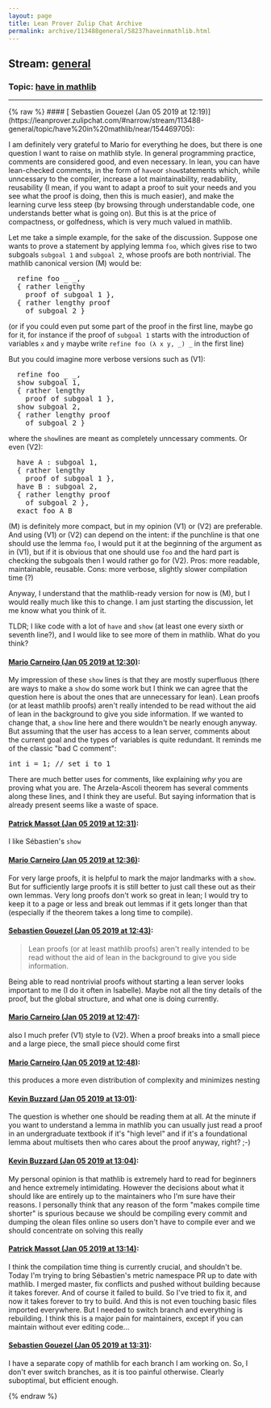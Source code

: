 ```yaml
---
layout: page
title: Lean Prover Zulip Chat Archive 
permalink: archive/113488general/58237haveinmathlib.html
---
```


## Stream: [general](https://leanprover-community.github.io/archive/113488general/index.html)
### Topic: [have in mathlib](https://leanprover-community.github.io/archive/113488general/58237haveinmathlib.html)

---

<base href="https://leanprover.zulipchat.com">
{% raw %}
#### [ Sebastien Gouezel (Jan 05 2019 at 12:19)](https://leanprover.zulipchat.com/#narrow/stream/113488-general/topic/have%20in%20mathlib/near/154469705):
<p>I am definitely very grateful to Mario for everything he does, but there is one question I want to raise on mathlib style. In general programming practice, comments are considered good, and even necessary. In lean, you can have lean-checked comments, in the form of <code>have</code>or <code>show</code>statements which, while unncessary to the compiler, increase a lot maintainability, readability, reusability (I mean, if you want to adapt a proof to suit your needs and you see what the proof is doing, then this is much easier), and make the learning curve less steep (by browsing through understandable code, one understands better what is going on). But this is at the price of compactness, or golfedness, which is very much valued in mathlib. </p>
<p>Let me take a simple example, for the sake of the discussion. Suppose one wants to prove a statement by applying lemma <code>foo</code>, which gives rise to two subgoals <code>subgoal 1</code> and <code>subgoal 2</code>, whose proofs are both nontrivial. The mathlib canonical version (M) would be:</p>
<div class="codehilite"><pre><span></span>  <span class="n">refine</span> <span class="n">foo</span> <span class="bp">_</span> <span class="bp">_</span><span class="o">,</span>
  <span class="o">{</span> <span class="n">rather</span> <span class="n">lengthy</span>
    <span class="k">proof</span> <span class="n">of</span> <span class="n">subgoal</span> <span class="mi">1</span> <span class="o">},</span>
  <span class="o">{</span> <span class="n">rather</span> <span class="n">lengthy</span> <span class="k">proof</span>
    <span class="n">of</span> <span class="n">subgoal</span> <span class="mi">2</span> <span class="o">}</span>
</pre></div>


<p>(or if you could even put some part of the proof in the first line, maybe go for it, for instance if the proof of <code>subgoal 1</code> starts with the introduction of variables <code>x</code> and <code>y</code> maybe write <code>refine foo (λ x y, _) _</code> in the first line)</p>
<p>But you could imagine more verbose versions such as (V1):</p>
<div class="codehilite"><pre><span></span>  <span class="n">refine</span> <span class="n">foo</span> <span class="bp">_</span> <span class="bp">_</span><span class="o">,</span>
  <span class="k">show</span> <span class="n">subgoal</span> <span class="mi">1</span><span class="o">,</span>
  <span class="o">{</span> <span class="n">rather</span> <span class="n">lengthy</span>
    <span class="k">proof</span> <span class="n">of</span> <span class="n">subgoal</span> <span class="mi">1</span> <span class="o">},</span>
  <span class="k">show</span> <span class="n">subgoal</span> <span class="mi">2</span><span class="o">,</span>
  <span class="o">{</span> <span class="n">rather</span> <span class="n">lengthy</span> <span class="k">proof</span>
    <span class="n">of</span> <span class="n">subgoal</span> <span class="mi">2</span> <span class="o">}</span>
</pre></div>


<p>where the <code>show</code>lines are meant as completely unncessary comments. Or even (V2):</p>
<div class="codehilite"><pre><span></span>  <span class="k">have</span> <span class="n">A</span> <span class="o">:</span> <span class="n">subgoal</span> <span class="mi">1</span><span class="o">,</span>
  <span class="o">{</span> <span class="n">rather</span> <span class="n">lengthy</span>
    <span class="k">proof</span> <span class="n">of</span> <span class="n">subgoal</span> <span class="mi">1</span> <span class="o">},</span>
  <span class="k">have</span> <span class="n">B</span> <span class="o">:</span> <span class="n">subgoal</span> <span class="mi">2</span><span class="o">,</span>
  <span class="o">{</span> <span class="n">rather</span> <span class="n">lengthy</span> <span class="k">proof</span>
    <span class="n">of</span> <span class="n">subgoal</span> <span class="mi">2</span> <span class="o">},</span>
  <span class="n">exact</span> <span class="n">foo</span> <span class="n">A</span> <span class="n">B</span>
</pre></div>


<p>(M) is definitely more compact, but in my opinion (V1) or (V2) are preferable. And using (V1) or (V2) can depend on the intent: if the punchline is that one should use the lemma <code>foo</code>, I would put it at the beginning of the argument as in (V1), but if it is obvious that one should use <code>foo</code> and the hard part is checking the subgoals then I would rather go for (V2). Pros: more readable, maintainable, reusable. Cons: more verbose, slightly slower compilation time (?)</p>
<p>Anyway, I understand that the mathlib-ready version for now is (M), but I would really much like this to change. I am just starting the discussion, let me know what you think of it.</p>
<p>TLDR; I like code with a lot of <code>have</code> and <code>show</code> (at least one every sixth or seventh line?), and I would like to see more of them in mathlib. What do you think?</p>

#### [ Mario Carneiro (Jan 05 2019 at 12:30)](https://leanprover.zulipchat.com/#narrow/stream/113488-general/topic/have%20in%20mathlib/near/154470063):
<p>My impression of these <code>show</code> lines is that they are mostly superfluous (there are ways to make a <code>show</code> do some work but I think we can agree that the question here is about the ones that are unnecessary for lean). Lean proofs (or at least mathlib proofs) aren't really intended to be read without the aid of lean in the background to give you side information. If we wanted to change that, a <code>show</code> line here and there wouldn't be nearly enough anyway. But assuming that the user has access to a lean server, comments about the current goal and the types of variables is quite redundant. It reminds me of the classic "bad C comment":</p>
<div class="codehilite"><pre><span></span>int i = 1; // set i to 1
</pre></div>


<p>There are much better uses for comments, like explaining <em>why</em> you are proving what you are. The Arzela-Ascoli theorem has several comments along these lines, and I think they are useful. But saying information that is already present seems like a waste of space.</p>

#### [ Patrick Massot (Jan 05 2019 at 12:31)](https://leanprover.zulipchat.com/#narrow/stream/113488-general/topic/have%20in%20mathlib/near/154470079):
<p>I like Sébastien's <code>show</code></p>

#### [ Mario Carneiro (Jan 05 2019 at 12:36)](https://leanprover.zulipchat.com/#narrow/stream/113488-general/topic/have%20in%20mathlib/near/154470250):
<p>For very large proofs, it is helpful to mark the major landmarks with a <code>show</code>. But for sufficiently large proofs it is still better to just call these out as their own lemmas. Very long proofs don't work so great in lean; I would try to keep it to a page or less and break out lemmas if it gets longer than that (especially if the theorem takes a long time to compile).</p>

#### [ Sebastien Gouezel (Jan 05 2019 at 12:43)](https://leanprover.zulipchat.com/#narrow/stream/113488-general/topic/have%20in%20mathlib/near/154470420):
<blockquote>
<p>Lean proofs (or at least mathlib proofs) aren't really intended to be read without the aid of lean in the background to give you side information.</p>
</blockquote>
<p>Being able to read nontrivial proofs without starting a lean server looks important to me (I do it often in Isabelle). Maybe not all the tiny details of the proof, but the global structure, and what one is doing currently.</p>

#### [ Mario Carneiro (Jan 05 2019 at 12:47)](https://leanprover.zulipchat.com/#narrow/stream/113488-general/topic/have%20in%20mathlib/near/154470540):
<p>also I much prefer (V1) style to (V2). When a proof breaks into a small piece and a large piece, the small piece should come first</p>

#### [ Mario Carneiro (Jan 05 2019 at 12:48)](https://leanprover.zulipchat.com/#narrow/stream/113488-general/topic/have%20in%20mathlib/near/154470589):
<p>this produces a more even distribution of complexity and minimizes nesting</p>

#### [ Kevin Buzzard (Jan 05 2019 at 13:01)](https://leanprover.zulipchat.com/#narrow/stream/113488-general/topic/have%20in%20mathlib/near/154470960):
<p>The question is whether one should be reading them at all. At the minute if you want to understand a lemma in mathlib you can usually just read a proof in an undergraduate textbook if it's "high level" and if it's a foundational lemma about multisets then who cares about the proof anyway, right? ;-)</p>

#### [ Kevin Buzzard (Jan 05 2019 at 13:04)](https://leanprover.zulipchat.com/#narrow/stream/113488-general/topic/have%20in%20mathlib/near/154471059):
<p>My personal opinion is that mathlib is extremely hard to read for beginners and hence extremely intimidating. However the decisions about what it should like are entirely up to the maintainers who I'm sure have their reasons. I personally think that any reason of the form "makes compile time shorter" is spurious because we should be compiling every commit and dumping the olean files online so users don't have to compile ever and we should concentrate on solving this really</p>

#### [ Patrick Massot (Jan 05 2019 at 13:14)](https://leanprover.zulipchat.com/#narrow/stream/113488-general/topic/have%20in%20mathlib/near/154471356):
<p>I think the compilation time thing is currently crucial, and shouldn't be. Today I'm trying to bring Sébastien's metric namespace PR up to date with mathlib. I merged master, fix conflicts and pushed without building because it takes forever. And of course it failed to build. So I've tried to fix it, and now it takes forever to try to build. And this is not even touching basic files imported everywhere. But I needed to switch branch and everything is rebuilding. I think this is a major pain for maintainers, except if you can maintain without ever editing code...</p>

#### [ Sebastien Gouezel (Jan 05 2019 at 13:31)](https://leanprover.zulipchat.com/#narrow/stream/113488-general/topic/have%20in%20mathlib/near/154471838):
<p>I have a separate copy of mathlib for each branch I am working on. So, I don't ever switch branches, as it is too painful otherwise. Clearly suboptimal, but efficient enough.</p>


{% endraw %}
